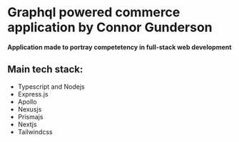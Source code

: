 # Graphql powered commerce application by Connor Gunderson

**Application made to portray competetency in full-stack web development**

## Main tech stack:

- Typescript and Nodejs
- Express.js
- Apollo
- Nexusjs
- Prismajs
- Nextjs
- Tailwindcss
